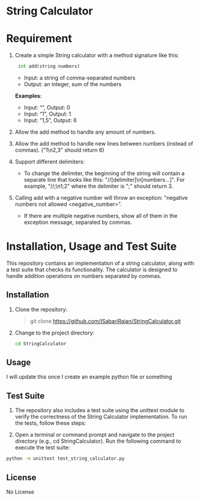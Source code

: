 # String Calculator

# Requirement

1. Create a simple String calculator with a method signature like this:

    ```python
     int add(string numbers)
    ```

      - Input: a string of comma-separated numbers
      - Output: an integer, sum of the numbers

      **Examples**:

      - Input: “”, Output: 0
      - Input: “1”, Output: 1
      - Input: “1,5”, Output: 6

2. Allow the add method to handle any amount of numbers.

3. Allow the add method to handle new lines between numbers (instead of commas). ("1\n2,3" should return 6)

4. Support different delimiters:

      - To change the delimiter, the beginning of the string will contain a separate line that looks like this: "//[delimiter]\n[numbers…]". For example, "//;\n1;2" where the delimiter is ";" should return 3.

5. Calling add with a negative number will throw an exception: "negative numbers not allowed <negative_number>".

      -  If there are multiple negative numbers, show all of them in the exception message, separated by commas.


# Installation, Usage and Test Suite

This repository contains an implementation of a string calculator, along with a test suite that checks its functionality. The calculator is designed to handle addition operations on numbers separated by commas.

## Installation

1. Clone the repository:

    > git clone https://github.com/ISabariRajan/StringCalculator.git
2. Change to the project directory:
    ```bash
    cd StringCalculator
    ```

## Usage

  I will update this once I create an example python file or something

## Test Suite

1. The repository also includes a test suite using the unittest module to verify the correctness of the String Calculator implementation. To run the tests, follow these steps:

2. Open a terminal or command prompt and navigate to the project directory (e.g., cd StringCalculator).
Run the following command to execute the test suite:

  ```bash
  python -m unittest test_string_calculator.py
  ```

## License
No License